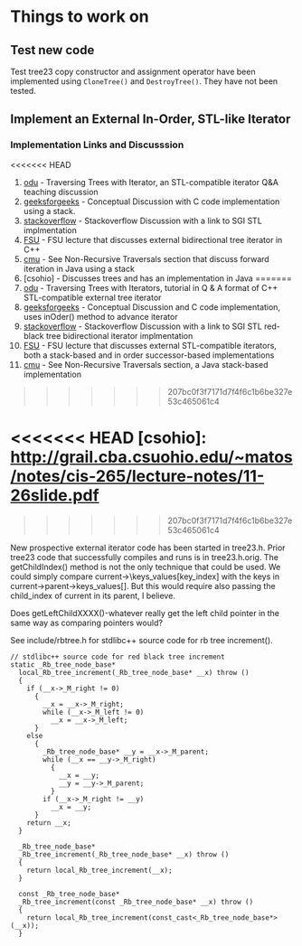 # Things to work on

## Test new code

Test tree23 copy constructor and assignment operator have been implemented using `CloneTree()` and `DestroyTree()`. They have not been tested.

## Implement an External In-Order, STL-like Iterator

### Implementation Links and Discusssion

<<<<<<< HEAD
1. [odu] - Traversing Trees with Iterator, an STL-compatible iterator Q&A teaching discussion
2. [geeksforgeeks] - Conceptual Discussion with C code implementation using a stack.
3. [stackoverflow] - Stackoverflow Discussion with a link to SGI STL implmentation 
4. [FSU] - FSU lecture that discusses external bidirectional tree iterator in C++
5. [cmu] - See Non-Recursive Traversals section that discuss forward iteration in Java using a stack
6. [csohio] - Discusses trees and has an implementation in Java
=======
1. [odu] - Traversing Trees with Iterators, tutorial in Q & A format of C++ STL-compatible external tree iterator
2. [geeksforgeeks] - Conceptual Discussion and C code implementation, uses inOder() method to advance iterator
3. [stackoverflow] - Stackoverflow Discussion with a link to SGI STL red-black tree bidirectional iterator implmentation 
4. [FSU] - FSU lecture that discusses external STL-compatible iterators, both a stack-based and in order successor-based implementations
5. [cmu] - See Non-Recursive Traversals section, a Java stack-based implementation
>>>>>>> 207bc0f3f7171d7f4f6c1b6be327e53c465061c4


[odu]: <https://secweb.cs.odu.edu/~zeil/cs361/web/website/Lectures/treetraversal/page/treetraversal.html> 
[geeksforgeeks]: <http://www.geeksforgeeks.org/inorder-tree-traversal-without-recursion/>
[stackoverflow]: <http://stackoverflow.com/questions/12684191/implementing-an-iterator-over-binary-or-arbitrary-tree-using-c-11>
[FSU]: <http://www.cs.fsu.edu/~lacher/courses/COP4530/lectures/binary_search_trees3/index.html?$$$slide05i.html$$$>
[cmu]: <https://www.cs.cmu.edu/~adamchik/15-121/lectures/Trees/trees.html>
<<<<<<< HEAD
[csohio]: <http://grail.cba.csuohio.edu/~matos/notes/cis-265/lecture-notes/11-26slide.pdf>
=======
>>>>>>> 207bc0f3f7171d7f4f6c1b6be327e53c465061c4

New prospective external iterator code has been started in tree23.h. Prior tree23 code that successfully compiles and runs is in
tree23.h.orig. The getChildIndex() method is not the only technique that could be used. We could simply compare current->\keys\_values[key\_index] with the 
keys in current->parent->keys\_values[]. But this would require also passing the child_index of current in its parent, I believe.

Does getLeftChildXXXX()-whatever really get the left child pointer in the same way as comparing pointers would?

See include/rbtree.h for stdlibc++ source code for rb tree increment().

    // stdlibc++ source code for red black tree increment
    static _Rb_tree_node_base*
      local_Rb_tree_increment(_Rb_tree_node_base* __x) throw ()
      {
        if (__x->_M_right != 0) 
          {
            __x = __x->_M_right;
            while (__x->_M_left != 0)
              __x = __x->_M_left;
          }
        else 
          {
            _Rb_tree_node_base* __y = __x->_M_parent;
            while (__x == __y->_M_right) 
              {
                __x = __y;
                __y = __y->_M_parent;
              }
            if (__x->_M_right != __y)
              __x = __y;
          }
        return __x;
      }
    
      _Rb_tree_node_base*
      _Rb_tree_increment(_Rb_tree_node_base* __x) throw ()
      {
        return local_Rb_tree_increment(__x);
      }
    
      const _Rb_tree_node_base*
      _Rb_tree_increment(const _Rb_tree_node_base* __x) throw ()
      {
        return local_Rb_tree_increment(const_cast<_Rb_tree_node_base*>(__x));
      }
